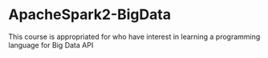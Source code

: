 # ApacheSpark2-BigData
This course is appropriated for who have interest in learning a programming language for Big Data API
